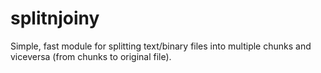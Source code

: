 # splitnjoiny
Simple, fast module for splitting text/binary files into multiple chunks and viceversa (from chunks to original file).

